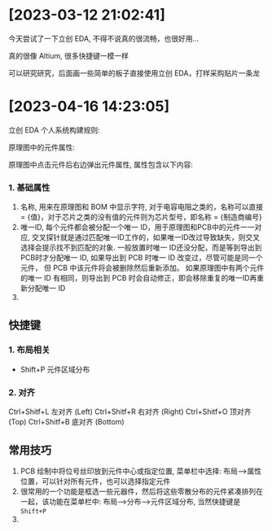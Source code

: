 

# [2023-03-12 21:02:41]

今天尝试了一下立创 EDA, 不得不说真的很流畅，也很好用...

真的很像 Altium, 很多快捷键一模一样

可以研究研究，后面画一些简单的板子直接使用立创 EDA，打样采购贴片一条龙

# [2023-04-16 14:23:05]

立创 EDA 个人系统构建规则:


原理图中的元件属性:

原理图中点击元件后右边弹出元件属性, 属性包含以下内容:

### 1. 基础属性

1. 名称, 用来在原理图和 BOM 中显示字符, 对于电容电阻之类的，名称可以直接 = {值}，对于芯片之类的没有值的元件则为芯片型号，即名称 = {制造商编号}
2. 唯一ID, 每个元件都会被分配一个唯一 ID，用于原理图和PCB中的元件一一对应, 交叉探针就是通过匹配唯一ID工作的，如果唯一ID改过导致缺失，则交叉选择会提示找不到匹配的对象.
   一般放置时唯一 ID还没分配，而是等到导出到 PCB时才分配唯一 ID, 如果导出到 PCB 时唯一 ID 改变过，尽管可能是同一个元件， 但 PCB 中该元件将会被删除然后重新添加。
   如果原理图中有两个元件的唯一 ID 有相同，则导出到 PCB 时会自动修正，即会移除重复的唯一ID再重新分配唯一 ID
3. 


## 快捷键

### 1. 布局相关

* Shift+P 元件区域分布

### 2. 对齐

Ctrl+Shitf+L 左对齐 (Left)
Ctrl+Shitf+R 右对齐 (Right)
Ctrl+Shitf+O 顶对齐 (Top)
Ctrl+Shitf+B 底对齐 (Bottom)

## 常用技巧

1. PCB 绘制中将位号丝印放到元件中心或指定位置, 菜单栏中选择: 布局-->属性位置，可以针对所有元件，也可以选择指定元件
2. 很常用的一个功能是框选一些元器件，然后将这些零散分布的元件紧凑排列在一起，该功能在菜单栏中: 布局-->分布-->元件区域分布, 当然快捷键是 `Shift+P`
3. 
